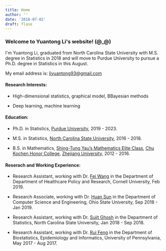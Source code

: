 ```yaml
---
title: Home
author: ''
date: '2018-07-02'
draft: flase
---
```


### Welcome to Yuantong Li's website! (@_@)

I'm Yuantong Li, graduated from North Carolina State University with M.S. degree in Statistics in 2018 and will move to Purdue University to pursue a Ph.D. degree in Statistics in this August.

My email address is: <liyuantong93@gmail.com>

#### Research Interests:

* High-dimensional statistics, graphical model, BBayesian methods

* Deep learning, machine learning

#### Education:

* Ph.D. in Statistics, [Purdue University](http://www.stat.purdue.edu), 2019 - 2023.

* M.S. in Statistics, [North Carolina State University](https://www.stat.ncsu.edu), 2016 - 2018.

* B.S. in Mathematics, [Shing-Tung Yau’s Mathematics Elite Class](http://www.yau-awards.org/yauclass.php), [Chu Kochen Honor College](http://ckc.zju.edu.cn/english/), [Zhejiang University](https://www.zju.edu.cn/english/), 2012 - 2016.



#### Reserach and Working Experience:

*  Research Assistant, working with Dr. [Fei Wang](https://sites.google.com/site/feiwang03/) in the Department of Department of Healthcare Policy and Research, Cornell University, Feb 2019.

*  Research Associate, working with Dr. [Huan Sun](http://web.cse.ohio-state.edu/~sun.397/) in the Department of Computer Science and Engineering, Ohio State University, Sep 2018 - Jan 2019.

*  Research Assistant, working with Dr. [Sujit Ghosh](https://www.stat.ncsu.edu/people/ghosh/) in the Department of Statistics, North Carolina State University, Jan 2018 - Sep 2018.

*  Research Assistant, working with Dr. [Rui Feng](https://www.dbei.med.upenn.edu/bio/rui-feng-phd) in the
Department of Biostatistics, Epidemiology and Informatics, University of Pennsylvania, May 2017 - Aug 2017.














